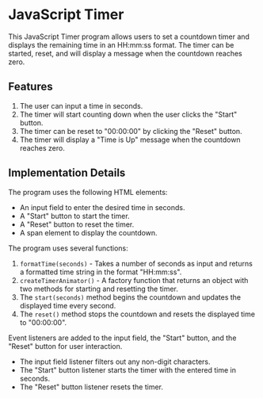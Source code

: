 # JavaScript Timer

This JavaScript Timer program allows users to set a countdown timer and displays the remaining time in an HH:mm:ss format. The timer can be started, reset, and will display a message when the countdown reaches zero.

## Features

1. The user can input a time in seconds.
2. The timer will start counting down when the user clicks the "Start" button.
3. The timer can be reset to "00:00:00" by clicking the "Reset" button.
4. The timer will display a "Time is Up" message when the countdown reaches zero.

## Implementation Details

The program uses the following HTML elements:
- An input field to enter the desired time in seconds.
- A "Start" button to start the timer.
- A "Reset" button to reset the timer.
- A span element to display the countdown.

The program uses several functions:

1. `formatTime(seconds)` - Takes a number of seconds as input and returns a formatted time string in the format "HH:mm:ss".
2. `createTimerAnimator()` - A factory function that returns an object with two methods for starting and resetting the timer.
3. The `start(seconds)` method begins the countdown and updates the displayed time every second.
4. The `reset()` method stops the countdown and resets the displayed time to "00:00:00".

Event listeners are added to the input field, the "Start" button, and the "Reset" button for user interaction.

- The input field listener filters out any non-digit characters.
- The "Start" button listener starts the timer with the entered time in seconds.
- The "Reset" button listener resets the timer.
